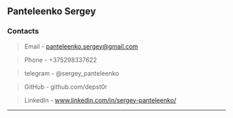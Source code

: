 ## Panteleenko Sergey

### Contacts

  >Email - panteleenko.sergey@gmail.com

  >Phone - +375298337622
  
  >telegram - @sergey_panteleenko
  
  >GitHub - github.com/depst0r
  
  >LinkedIn - www.linkedin.com/in/sergey-panteleenko/
 
 ***
